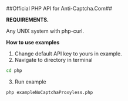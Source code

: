 ##Official PHP API for Anti-Captcha.Com##

**REQUIREMENTS.**

Any UNIX system with php-curl.


**How to use examples**
1. Change default API key to yours in example.
2. Navigate to directory in terminal
```bash
cd php
```
3. Run example
```bash
php exampleNoCaptchaProxyless.php
```




